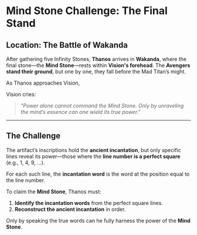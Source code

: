 # **Mind Stone Challenge: The Final Stand**  

## **Location: The Battle of Wakanda**  

After gathering five Infinity Stones, **Thanos** arrives in **Wakanda**, where the final stone—the **Mind Stone**—rests within **Vision's forehead**. The **Avengers stand their ground**, but one by one, they fall before the Mad Titan’s might.  

As Thanos approaches Vision, 

Vision cries:  

> _"Power alone cannot command the Mind Stone. Only by unraveling the mind’s essence can one wield its true power."_  

---

## **The Challenge**  

The artifact’s inscriptions hold the **ancient incantation**, but only specific lines reveal its power—those where the **line number is a perfect square** (e.g., 1, 4, 9, ...).  

For each such line, the **incantation word** is the word at the position equal to the line number.  

To claim the **Mind Stone**, Thanos must:  
1. **Identify the incantation words** from the perfect square lines.  
2. **Reconstruct the ancient incantation** in order.  

Only by speaking the true words can he fully harness the power of the **Mind Stone**.


